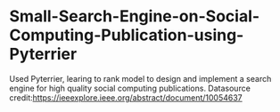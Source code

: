 # Small-Search-Engine-on-Social-Computing-Publication-using-Pyterrier
Used Pyterrier, learing to rank model to design and implement a search engine for high quality social computing publications. Datasource credit:https://ieeexplore.ieee.org/abstract/document/10054637
